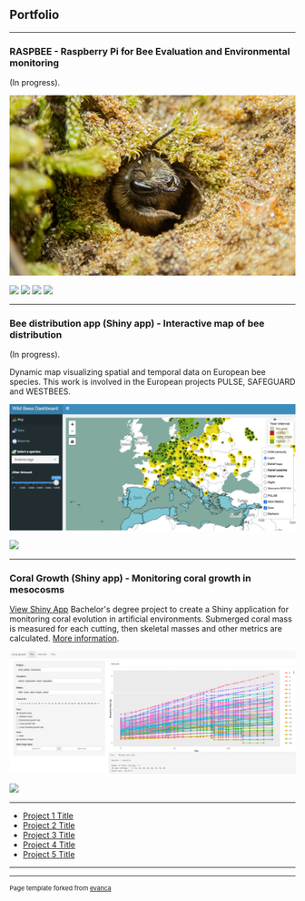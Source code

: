 ## Portfolio

---
### RASPBEE - Raspberry Pi for Bee Evaluation and Environmental monitoring 
(In progress).


<img src="images/Colletes_cunicularius_PS_compress25pct.png?raw=true"/>

[![](https://img.shields.io/badge/Python-white?logo=Python)](#) [![](https://img.shields.io/badge/PyTorch-white?logo=PyTorch&logoColor=%23EE4C2C)](#) [![](https://img.shields.io/badge/numpy-white?logo=numpy&logoColor=%23013243)](#) [![](https://img.shields.io/badge/Pandas-white?logo=pandas&logoColor=%23150458)](#) 


---
### Bee distribution app (Shiny app) - Interactive map of bee distribution
(In progress).


Dynamic map visualizing spatial and temporal data on European bee species. This work is involved in the European projects PULSE, SAFEGUARD and WESTBEES.

<img src="images/Wild_Bees_Map.png?raw=true"/>

[![](https://img.shields.io/badge/R-white?logo=R&logoColor=%23276DC3)](#) 

---

### Coral Growth (Shiny app) - Monitoring coral growth in mesocosms
[View Shiny App](https://jack177.shinyapps.io/coralgrowth/)
Bachelor's degree project to create a Shiny application for monitoring coral evolution in artificial environments. Submerged coral mass is measured for each cutting, then skeletal masses and other metrics are calculated. 
<a href="https://econum.github.io/coral_growth001_book/">More information</a>.

<img src="images/Coral_Growth.png?raw=true"/>

[![](https://img.shields.io/badge/R-white?logo=R&logoColor=%23276DC3)](#) 

---


- [Project 1 Title](http://example.com/)
- [Project 2 Title](http://example.com/)
- [Project 3 Title](http://example.com/)
- [Project 4 Title](http://example.com/)
- [Project 5 Title](http://example.com/)

---




---
<p style="font-size:11px">Page template forked from <a href="https://github.com/evanca/quick-portfolio">evanca</a></p>
<!-- Remove above link if you don't want to attibute -->
